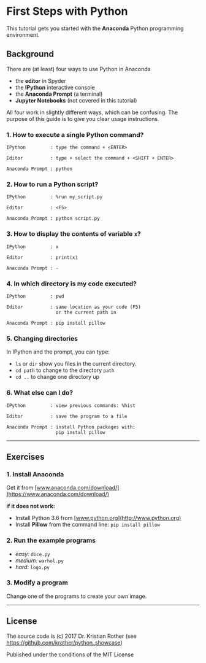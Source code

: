 
# First Steps with Python

This tutorial gets you started with the **Anaconda** Python programming environment.

## Background

There are (at least) four ways to use Python in Anaconda

* the **editor** in Spyder
* the **IPython** interactive console
* the **Anaconda Prompt** (a terminal)
* **Jupyter Notebooks** (not covered in this tutorial)

All four work in slightly different ways, which can be confusing. 
The purpose of this guide is to give you clear usage instructions.

### 1. How to execute a single Python command?

    IPython         : type the command + <ENTER>

    Editor          : type + select the command + <SHIFT + ENTER>

    Anaconda Prompt : python

### 2. How to run a Python script?

    IPython         : %run my_script.py

    Editor          : <F5>

    Anaconda Prompt : python script.py

### 3. How to display the contents of variable `x`?

    IPython         : x

    Editor          : print(x)

    Anaconda Prompt : -

### 4. In which directory is my code executed?

    IPython         : pwd

    Editor          : same location as your code (F5)
                      or the current path in

    Anaconda Prompt : pip install pillow

### 5. Changing directories

In IPython and the prompt, you can type:

* `ls` or `dir` show you files in the current directory. 
* `cd path` to change to the directory `path`
* `cd ..` to change one directory up

### 6. What else can I do?

    IPython         : view previous commands: %hist

    Editor          : save the program to a file

    Anaconda Prompt : install Python packages with:
                      pip install pillow

---- 

## Exercises

### 1. Install Anaconda

Get it from [www.anaconda.com/download/](https://www.anaconda.com/download/)

**if it does not work:** 

* Install Python 3.6 from [www.python.org](http://www.python.org)
* Install **Pillow** from the command line: `pip install pillow`

### 2. Run the example programs

* *easy:* `dice.py` 
* *medium:* `warhol.py`
* *hard:* `logo.py`

### 3. Modify a program

Change one of the programs to create your own image.

----

## License

The source code is (c) 2017 Dr. Kristian Rother
(see https://github.com/krother/python_showcase)

Published under the conditions of the MIT License
